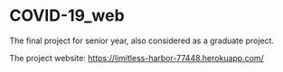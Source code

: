 # COVID-19_web
The final project for senior year, also considered as a graduate project.

The project website: https://limitless-harbor-77448.herokuapp.com/
